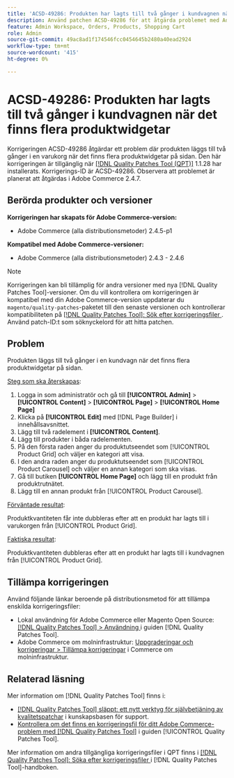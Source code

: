```yaml
---
title: 'ACSD-49286: Produkten har lagts till två gånger i kundvagnen när det finns flera produktwidgetar'
description: Använd patchen ACSD-49286 för att åtgärda problemet med Adobe Commerce där produkten läggs till två gånger i en kundvagn när det finns flera produktwidgetar på sidan.
feature: Admin Workspace, Orders, Products, Shopping Cart
role: Admin
source-git-commit: 49ac8ad1f174546fcc0454645b2480a40ead2924
workflow-type: tm+mt
source-wordcount: '415'
ht-degree: 0%

---
```


# ACSD-49286: Produkten har lagts till två gånger i kundvagnen när det finns flera produktwidgetar

Korrigeringen ACSD-49286 åtgärdar ett problem där produkten läggs till två gånger i en varukorg när det finns flera produktwidgetar på sidan. Den här korrigeringen är tillgänglig när [[!DNL Quality Patches Tool (QPT)]](https://experienceleague.adobe.com/en/docs/commerce-knowledge-base/kb/announcements/commerce-announcements/magento-quality-patches-released-new-tool-to-self-serve-quality-patches) 1.1.28 har installerats. Korrigerings-ID är ACSD-49286. Observera att problemet är planerat att åtgärdas i Adobe Commerce 2.4.7.

## Berörda produkter och versioner

**Korrigeringen har skapats för Adobe Commerce-version:**

* Adobe Commerce (alla distributionsmetoder) 2.4.5-p1

**Kompatibel med Adobe Commerce-versioner:**

* Adobe Commerce (alla distributionsmetoder) 2.4.3 - 2.4.6

>[!NOTE]
>
>Korrigeringen kan bli tillämplig för andra versioner med nya [!DNL Quality Patches Tool]-versioner. Om du vill kontrollera om korrigeringen är kompatibel med din Adobe Commerce-version uppdaterar du `magento/quality-patches`-paketet till den senaste versionen och kontrollerar kompatibiliteten på [[!DNL Quality Patches Tool]: Sök efter korrigeringsfiler ](https://experienceleague.adobe.com/tools/commerce-quality-patches/index.html). Använd patch-ID:t som söknyckelord för att hitta patchen.

## Problem

Produkten läggs till två gånger i en kundvagn när det finns flera produktwidgetar på sidan.

<u>Steg som ska återskapas</u>:

1. Logga in som administratör och gå till **[!UICONTROL Admin]** > **[!UICONTROL Content]** > **[!UICONTROL Page]** > **[!UICONTROL Home Page]**
1. Klicka på **[!UICONTROL Edit]** med [!DNL Page Builder] i innehållsavsnittet.
1. Lägg till två radelement i **[!UICONTROL Content]**.
1. Lägg till produkter i båda radelementen.
1. På den första raden anger du produktutseendet som [!UICONTROL Product Grid] och väljer en kategori att visa.
1. I den andra raden anger du produktutseendet som [!UICONTROL Product Carousel] och väljer en annan kategori som ska visas.
1. Gå till butiken **[!UICONTROL Home Page]** och lägg till en produkt från produktrutnätet.
1. Lägg till en annan produkt från [!UICONTROL Product Carousel].

<u>Förväntade resultat</u>:

Produktkvantiteten får inte dubbleras efter att en produkt har lagts till i varukorgen från [!UICONTROL Product Grid].

<u>Faktiska resultat</u>:

Produktkvantiteten dubbleras efter att en produkt har lagts till i kundvagnen från [!UICONTROL Product Grid].

## Tillämpa korrigeringen

Använd följande länkar beroende på distributionsmetod för att tillämpa enskilda korrigeringsfiler:

* Lokal användning för Adobe Commerce eller Magento Open Source: [[!DNL Quality Patches Tool] > Användning ](https://experienceleague.adobe.com/docs/commerce-operations/tools/quality-patches-tool/usage.html) i guiden [!DNL Quality Patches Tool].
* Adobe Commerce om molninfrastruktur: [Uppgraderingar och korrigeringar > Tillämpa korrigeringar](https://experienceleague.adobe.com/docs/commerce-cloud-service/user-guide/develop/upgrade/apply-patches.html) i Commerce om molninfrastruktur. 

## Relaterad läsning

Mer information om [!DNL Quality Patches Tool] finns i:

* [[!DNL Quality Patches Tool] släppt: ett nytt verktyg för självbetjäning av kvalitetspatchar](https://experienceleague.adobe.com/en/docs/commerce-knowledge-base/kb/announcements/commerce-announcements/magento-quality-patches-released-new-tool-to-self-serve-quality-patches) i kunskapsbasen för support.
* [Kontrollera om det finns en korrigeringsfil för ditt Adobe Commerce-problem med  [!DNL Quality Patches Tool]](/help/tools/quality-patches-tool/patches-available-in-qpt/check-patch-for-magento-issue-with-magento-quality-patches.md) i guiden [!UICONTROL Quality Patches Tool].


Mer information om andra tillgängliga korrigeringsfiler i QPT finns i [[!DNL Quality Patches Tool]: Söka efter korrigeringsfiler ](https://experienceleague.adobe.com/tools/commerce-quality-patches/index.html) i [!DNL Quality Patches Tool]-handboken.

